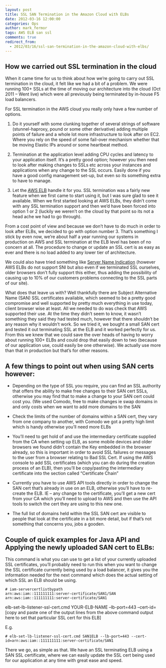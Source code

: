 ```yaml
---
layout: post
title: SSL SAN Termination in the Amazon Cloud with ELBs
date: 2012-03-16 12:00:00
categories: Ops
author: mark_fermor
tags: AWS ELB san ssl
comments: true
redirect_from:
  - 2012/03/16/ssl-san-termination-in-the-amazon-cloud-with-elbs/
---
```


## How we carried out SSL termination in the cloud
When it came time for us to think about how we’re going to carry out SSL termination in the cloud, it felt like we had a bit of a problem. We were running 100+ SSLs at the time of moving our architecture into the cloud (Oct 2011 – Went live) which were all previously being terminated by in-house F5 load balancers.

For SSL termination in the AWS cloud you really only have a few number of options.

1. Do it yourself with some clunking together of several strings of software (stunnel-haproxy, pound or some other derivative) adding multiple points of failure and a whole lot more infrastructure to look after on EC2. Where you rely on the speed of some fail-over mechanism whether that be moving Elastic IPs around or some heartbeat method.

2. Termination at the application level adding CPU cycles and latency to your application itself. It’s a pretty good option; however you then need to look after making changes to SSLs etc across your instances and applications when any change to the SSL occurs. Easily done if you have a good config management set-up, but even so its something extra to have to manage.

3. Let the [AWS ELB](http://aws.amazon.com/elasticloadbalancing) handle it for you. SSL termination was a fairly new feature when we first came to start using it, but I was sure glad to see it available. When we first started looking at AWS ELBs, they didn’t come with any SSL termination support and then we’d have been forced into option 1 or 2 (luckily we weren’t on the cloud by that point so its not a head ache we had to go through).

From a cost point of view and because we don’t have to do much in order to look after ELBs, we decided to go with option number 3. That’s something I stick by even now, we’re about half a year running our systems in production on AWS and SSL termination at the ELB level has been of no concern at all. The procedure to change or update an SSL cert is as easy as ever and there is no load added to any lower tier of architecture.

We could also have tried something like [Server Name Indication](http://en.wikipedia.org/wiki/Server_Name_Indication) (however AWS ELBs do not support SNI but also even if we terminated SSL ourselves, older browsers don’t fully support this either, thus adding the possibility of causing up to 10% of our customers problems connecting to the SSL parts of our site).

What does that leave us with? Well thankfully there are Subject Alternative Name (SAN) SSL certificates available, which seemed to be a pretty good compromise and well supported by pretty much everything in use today, client browser wise at least. All we needed to do was check that AWS supported their use. At the time they didn’t seem to know, it wasn’t something they said they had tested much, however that there shouldn’t be any reason why it wouldn’t work. So we tried it, we bought a small SAN cert and tested it out terminating SSL at the ELB and it worked perfectly for us. From this we knew that we could save the over heads of having to worry about running 100+ ELBs and could drop that easily down to two (because of our application use, could easily be one otherwise). We actually use more than that in production but that’s for other reasons.

## A few things to point out when using SAN certs however:
* Depending on the type of SSL you require, you can find an SSL authority that offers the ability to make free changes to their SAN cert SSLs, otherwise you may find that to make a change to your SAN cert could cost you. (We used Comodo, free to make changes ie swap domains in and only costs when we want to add more domains to the SAN

* Check the limits of the number of domains within a SAN cert, they vary from one company to another, with Comodo we got a pretty high limit which is handy otherwise you’ll need more ELBs

* You’ll need to get hold of and use the intermediary certificate supplied from the CA when setting up ELB, as some mobile devices and older browsers we found didn’t contain the Key embedded in the browser already, so this is important in order to avoid SSL failures or messages to the user from a browser relating to Bad SSL Cert. If using the AWS console to add SSL certificates (which you can do during the creation process of an ELB), then you’ll be copy/pasting the intermediary certificate into the section called “Certificate Chain”

* Currently you have to use AWS API tools directly in order to change the SAN cert that’s already in use on an ELB, otherwise you’ll have to re-create the ELB. IE – any change to the certificate, you’ll get a new cert from your CA which you’ll need to upload to AWS and then use the API tools to switch the cert they are using to this new one.

* The full list of domains held within the SSL SAN cert are visible to people that look at the certificate in a bit more detail, but if that’s not something that concerns you, jobs a gooden.

## Couple of quick examples for Java API and Applying the newly uploaded SAN cert to ELBs:
This command is what you can use to get a list of your currently uploaded SSL certificates, you’ll probably need to run this when you want to change the SSL certificate currently being used by a load balancer, it gives you the information needed for the next command which does the actual setting of which SSL an ELB should be using.

```
# iam-servercertlistbypath
arn:aws:iam::111111111:server-certificate/SAN1/SAN
arn:aws:iam::111111111:server-certificate/SAN1
```
elb-set-lb-listener-ssl-cert.cmd YOUR-ELB-NAME –lb-port=443 –cert-id=[copy and paste one of the output lines from the above command output here to set that particular SSL cert for this ELB]

E.g.

```
# elb-set-lb-listener-ssl-cert.cmd SAN1ELB --lb-port=443 --cert-id=arn:aws:iam::111111111:server-certificate/SAN1
```
There we go, as simple as that. We have an SSL terminating ELB using a SAN SSL certificate, where we can easily update the SSL cert being used for our application at any time with great ease and speed.